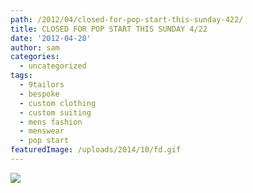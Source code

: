 ```yaml
---
path: /2012/04/closed-for-pop-start-this-sunday-422/
title: CLOSED FOR POP START THIS SUNDAY 4/22
date: '2012-04-20'
author: sam
categories:
  - uncategorized
tags:
  - 9tailors
  - bespoke
  - custom clothing
  - custom suiting
  - mens fashion
  - menswear
  - pop start
featuredImage: /uploads/2014/10/fd.gif
---
```

[![](http://1.bp.blogspot.com/-2V4cQVIKA7w/T5GoWquGk8I/AAAAAAAAANI/UD_Q463bMxA/s320/CLOSEDFORPOPSTART.gif)](http://1.bp.blogspot.com/-2V4cQVIKA7w/T5GoWquGk8I/AAAAAAAAANI/UD_Q463bMxA/s1600/CLOSEDFORPOPSTART.gif)